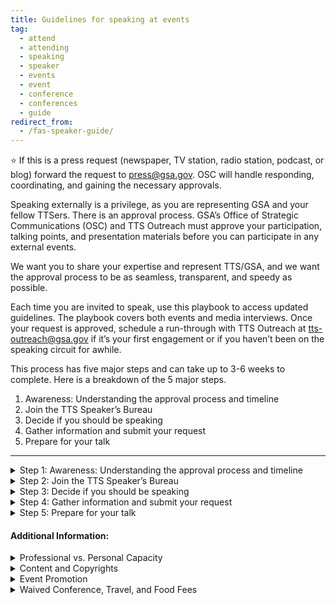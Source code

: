 ```yaml
---
title: Guidelines for speaking at events
tag:
  - attend
  - attending
  - speaking
  - speaker
  - events
  - event
  - conference
  - conferences
  - guide
redirect_from:
  - /fas-speaker-guide/
---
```

⭐ If this is a press request (newspaper, TV station, radio station, podcast, or blog) forward the request to press@gsa.gov. OSC will handle responding, coordinating, and gaining the necessary approvals.

Speaking externally is a privilege, as you are representing GSA and your fellow TTSers. There is an approval process. GSA’s Office of Strategic Communications (OSC) and TTS Outreach must approve your participation, talking points, and presentation materials before you can participate in any external events.

We want you to share your expertise and represent TTS/GSA, and we want the approval process to be as seamless, transparent, and speedy as possible.

Each time you are invited to speak, use this playbook to access updated guidelines. The playbook covers both events and media interviews. Once your request is approved, schedule a run-through with TTS Outreach at tts-outreach@gsa.gov if it’s your first engagement or if you haven’t been on the speaking circuit for awhile.

This process has five major steps and can take up to 3-6 weeks to complete. Here is a breakdown of the 5 major steps.

1. Awareness: Understanding the approval process and timeline
2. Join the TTS Speaker’s Bureau
3. Decide if you should be speaking
4. Gather information and submit your request
5. Prepare for your talk

- - -

<details>
<Summary> Step 1: Awareness: Understanding the approval process and timeline</summary>

Once you submit a request, you will receive an automated email confirmation. That email will also ping TTS leadership to approve your request, so it can move up the approval chain. TTS Events will move your request through the GSA approval process, gaining approval from

* TTS (your manager, Outreach Director, and Assistance Commissioner(?)),
* Federal Acquisition Services (FAS), and
* Office of Strategic Communications (OSC)

##### APPROVAL TIMELINE

Most approvals will take 2-3 weeks to complete. Requests submitted with less than a week lead time are not likely to be approved--please check in with your designated Outreach/Events lead  before submitting an approval with less than a week lead time. .

* Until you have been fully approved, the event organizers cannot name you in their marketing materials. Let TTS Outreach know if you run into an issue.
* You should not promote your participation until final approval has been given by GSA </details>

<details>
<Summary> Step 2: Join the TTS Speaker’s Bureau</summary>

If you want to represent TTS at an external event, you will need to be part of the TTS Speaker’s Bureau. In order to join the TTS Speaker’s Bureau you will need to
Create a headshot and bio in the GSA template (examples of bios can be found here)
Complete the Join the TTS Speaker’s Bureau form.

</details>

<details>
<Summary> Step 3: Decide if you should be speaking</summary>

If you have been formally invited to participate in a speaking engagement, you must answer the following questions.

* Do you have time?
* Does the event fit fully within your realm of expertise?
* Does the event reflect TTS and your team’s larger mission?
* Are you clear how speaking on this topic to this audience in this forum advances of TTS and your team?
* Are you comfortable speaking publicly in a virtual setting?
* Is a colleague better suited to speaking on this topic?
* Are there any sensitivities that may preclude you from speaking publicly?
* Is this event not inclusive or representative of our TTS diversity?
* Will you be speaking in your personal capacity?
* Is this event scheduled for less than 15 days from now?

⭐ If you answer yes to any of the questions above, stop here and contact your direct supervisor or TTS Outreach.

</details>

<details> <summary> Step 4: Gather information and submit your request </summary>

* Prepare your talking points. Talking points are required for you to get approval to represent your GSA at a speaking engagement.
* Use the TTS-wide [Talking Points Template](https://docs.google.com/document/d/1vsqMqtcZSSq_IhpFhtUnnNH70hcHGVaWnxhSpe_s054/edit)  to create talking points.
* Have a brief intro prepared for your engagement, along with a few lines about your role at GSA. For guidance, see the above Talking Points Template.
* Once you’ve drafted your talking points, submit them to your direct supervisor. And if you will be speaking about a specific engagement, submit your drafted talking points to the engagement lead.
* Review the TTS Internal/External Virtual Events Guidance and know how to answer Project Specific/TTS/GSA-specific questions, including those outside your direct area of expertise or the topic at hand.
* Consult with SMEs and peers for substantive input and review prior to submitting your Talking Points.
* Complete and submit the TTS Events’ Speaking, Conferences and Training Google form to TTS Events. To fill out this form, you will need:

  * A description of the audience
  * A copy of your event invite \[create a PDF and upload to Google Drive; make it accessible to all of GSA]
  * To know if the press is invited
  * To know if your event/panel will be pre-recorded
  * To explain why your participation is necessary
  * Complete Talking Points </details>

<details> <summary> Step 5: Prepare for your talk </summary>

As your speaking engagement is moving through the approval process, take some time to consider the following topics.

* Until you have been fully approved, the event organizers cannot name you in their marketing materials. Let TTS know if you run into an issue.
* You should not promote your participation until final approval has been given by GSA.
* Your talking points may change after your run-through with the event organizer. If this happens you are responsible for notifying the TTS Outreach Director.

##### Preparation:

* Watch the OSC recording on developing messages.
* If you are using slides, use this TTS Slide Deck template for your presentation or your Business Unit’s specific template.
* Watch the OSC recording on developing messages.
* If you are using slides, use this TTS Slide Deck template for your presentation or your Business Unit’s specific template.

  * [TTS Template](https://docs.google.com/presentation/d/1_R4EuC9Eiec0DQhSP5PDe5rdMeIijrTt0nhp8jghWaE/edit#slide=id.p)
* Is your presentation accessible? Do you verbally describe the images on your slides?
* How to Make Your Presentations Accessible to All
* How to make Accessible PDF from Google
* Is your presentation engaging?
* Have you planned for the unexpected? Ensure your computer is fully charged
* Determine if you can log in from your phone if an issue arises with your computer
* Be prepared to dial in as opposed to using computer audio if needed
* If you need notes, have a print out or have them pulled up on your phone so they’re easily accessible
* Dress to impress. Certain colors and patterns can create a moire effect which can impact people's perception and ability to digest the video. If possible, avoid stripes or busy patterns and stick with solid colors.
* Be conscious of lighting. For optimal lighting and video quality, presenters want to be lit from the front and not the back, so make sure your light (whether artificial or natural) is adjusted accordingly.  A single light source is ideal.
* GSA’s Logo Policy does not authorize vendors of any kind to use the GSA Star Mark logo. The GSA Advantage, GSA Contract, and GSA Schedule logos are the only logos approved for use by GSA contractors.
* Recording and sharing materials: In general, all material that GSA presents is in the public domain, and government employees can be photographed or recorded doing official activities on official time without permission. As long as the event coordinator is not trying to: retain the rights to the content, put the recording behind a paywall that is not accessible to the public, or use the recording for monetary gain, then you can give them permission to record and post.

</details>

#### Additional Information:

<Details><Summary> Professional vs. Personal Capacity </Summary>

When receiving an invitation to speak, you need to decide if you want to do the event in your professional or personal capacity: The FAS Speaker Guide | Version 1. <Details> <Summary> Professional Capacity </summary>

* You’ll participate as a TTS employee and discuss the work you do on behalf of GSA and our partners.
* You’ll be using GSA funds to travel to the event or pay for conference fees.
* You'll prepare during your work time and use GSA equipment.</details><Details> <Summary> Personal Capacity </summary>
* You didn’t receive the invitation because of your position at TTS, but because of your expertise in the subject.
* You won’t be representing TTS/GSA.
* You’ll refrain from discussing any official work you do at TTS/GSA or with our partners.
* You’ll use your personal leave or participate after work hours.
* You’ll prepare on your own time and use your own equipment.

     *Personal Capacity Guidelines*
       - There is a general prohibition on receiving compensation for personal capacity speaking on a subject that relates to your official duties. Free/waived attendance or registration fee is not compensation.
      - You can accept travel and event-related expenses from the sponsor or organizer, but would also need to take leave to attend.
      - You can use title/position in conjunction with your speaking activities, but only if provided as one of a number of other biographical details. Bottom line is that it should be clear that you are not representing GSA when speaking in your personal capacity.
      - You can include your office/team in your bio that is included on the conference website, but you cannot be listed in the agenda as “Sally Smith, TTS/GSA.” </details> 

<Details><Summary> Release Forms </Summary>
GSA speakers are not permitted to sign speaker consent release forms that have not been reviewed/approved by OGC.  You must use the \\[GSA approved response letter](https://drive.google.com/drive/folders/1JADYMHT4hzf8tQE8WQCBrj8-ztbQrqnS) and have it reviewed by OGC. </details><Details><Summary> Photography and Recording </Summary>

Yes, federal employees are allowed to be photographed or recorded (audio/video) while performing their official duties. Approved attendance or speaking at a conference is considered an official duty. Release forms are not required for federal employees who are documented while performing their official duties.

Permission for GSA visual information producers to document GSA presenters at events not hosted by GSA must be granted by event organizers prior to any still, video, or audio recording.

Find much more information in [GSA’s visual information policy.](https://insite.gsa.gov/directives-library/gsa-visual-information-program-18083-osc)</details><Details><Summary> Endorsements and Promotions</Summary>

GSA is responsible for providing neutral and unbiased advice. It is essential that we remain fair and unbiased in all that we do and say. As such, we avoid endorsing, or demonstrating favoritism, to any single one of the following:

* Vendors
* Brand-name products
* Service providers
* Industry associations/groups
* Media outlets

Therefore:

* GSA SMEs cannot speak about brand-name products or companies.
* GSA will not provide quotes to event hosts for press outreach or marketing materials.
* GSA has to carefully consider if accepting an invitation to an event sponsored by a single vendor will be seen as endorsing that vendor. </Details></details><Details><Summary> Content and Copyrights</Summary>

  All material (slides, presentations, handouts, etc.) presented by GSA are public domain, and GSA will not create special or exclusive content for an event that is not available to the public through other channels. As such, event hosts (companies or association/trade groups) may not retain the rights to GSA content nor may they profit off the sale of that content.

  For example, recording a presentation for archival purposes, or for later viewing, is permissible. Putting that recording behind a paywall, or selling a DVD on which it is included, is not. GSA will provide consent to be recorded or photographed only if that recording will not be used for monetary gain by the event host.</details></Details></details><Details><Summary> Event Promotion</Summary>

  In general, it is okay to pre-plan or post live to social media while you are at an event. From an official GSA account, tweets or retweets from a group highlighting a GSA principal’s appearance on a program (TV, radio, podcast, webinar, etc.) or at an event are fine.

  Be careful to limit your tweet or retweet to only sharing facts rather than encouraging people or GSA employees to attend a conference. For example:

  * Don't: @USGSA's Sally Smith is speaking at this event - make sure to sign up and go!
  * Do: @USGSA's Sally Smith is speaking about GSA priorities @GovMediaAtoZ.

  Also, avoid making any personalized statements as they would be considered an endorsement. For example:

  * Don't: This is my favorite fed IT event of the year! @USGSA's Sally Smith's speech on GSA priorities @GovMediaAtoZ
  * Do: The GSA Administrator is speaking tomorrow: @USGSA's Sally Smith's speech on GSA priorities @GovMediaAtoZ

  Find much more information at [GSA’s social media center.](https://insite.gsa.gov/topics/communications/social-media) </details> </details><Details><Summary> Waived Conference, Travel, and Food Fees</Summary>

  **Conference Fees:** 
  Under the speaking and similar engagements exclusion to the gift rules, when an employee is assigned to participate as a speaker on behalf of the agency, the employee's acceptance of an offer of free attendance at the event on the day of the employee's presentation is permissible when provided by the sponsor of the event. The employee's participation in the event on that day is viewed as a customary and necessary part of the employee's assignment and does not involve a gift to the employee or to the agency. [ See 5 C.F.R. 2635.203(b)(8). ](https://www.ecfr.gov/cgi-bin/text-idx?SID=15f72e4d810efa219bcaba2ac04325d2&node=5:3.0.10.10.9.2.50.3&rgn=div8)

  The waived registration fee is only for the day you speak. If you plan on attending additional days of the conference, GSA needs to pay the difference between the full and waived registration fees, or determine if the additional waived amount, if provided as a gift, is acceptable under the widely attended gathering determination exception to the gift rules.

  **Travel Fees:** \
  If an offer for non-federal source travel payment is extended, to speak at or attend an event (i.e., full/partial registration, transportation, meals, lodging), then the Event Tracker request must also include the invite, including documentation of the offer listing each item the source will provided, including the cost of each item as well as a statement that all the items are  provided in-kind, along with a completed Request for Acceptance of Payment from Non-Federal Sources Worksheet (if going on TDY to attend the event).

  **Food Fees:** \
  You can have lunch or dinner at the event, as long as it complies with one of the exceptions or exclusions under the Standards of Ethical Conduct or has been accepted by the agency as a  non-federal source travel payment. Under the exclusions to the Standards of Ethical Conduct, the term gift does not include anything paid for by the government as well as anything for which market value is paid by the employee. See [5 C.F.R. 2635.203(b)(7) and (b)(10).](https://www.ecfr.gov/cgi-bin/text-idx?SID=15f72e4d810efa219bcaba2ac04325d2&node=5:3.0.10.10.9.2.50.3&rgn=div8)

  For local speaking events, under the speaking and similar engagements exclusion free attendance includes waiver of all or part of the fee for an event or the provision of food, refreshments, entertainment, instruction or materials furnished to all attendees as an integral part of the event. It does not include travel expenses, lodgings, or entertainment collateral to the event. It does not include meals taken other than in a group setting with all other attendees, unless the employee is a presenter at the event and is invited to a separate meal for participating presenters that is hosted by the sponsor of the event. See [5 C.F.R. 2635.203(g).](https://www.ecfr.gov/cgi-bin/text-idx?node=sp5.3.2635.b&rgn=div6)

  For a travel speaking event, if a non-federal source offers to pay for a meal, the agency must accept the offered item under the non-federal source travel payment statute, [31 U.S.C. 1353](https://www.govinfo.gov/content/pkg/USCODE-2012-title31/pdf/USCODE-2012-title31-subtitleII-chap13-subchapIII-sec1353.pdf), before travel begins. The item must be provided in-kind (no reimbursement or money provided to the employee) and accepted by the agency as a non-federal source travel payment. </details>